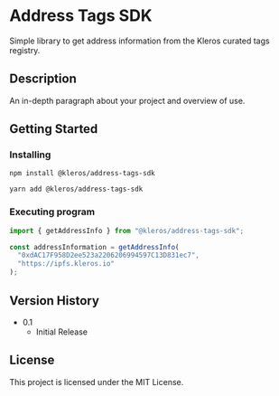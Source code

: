 # Address Tags SDK

Simple library to get address information from the Kleros curated tags registry.

## Description

An in-depth paragraph about your project and overview of use.

## Getting Started

### Installing

```
npm install @kleros/address-tags-sdk
```

```
yarn add @kleros/address-tags-sdk
```

### Executing program

```javascript
import { getAddressInfo } from "@kleros/address-tags-sdk";

const addressInformation = getAddressInfo(
  "0xdAC17F958D2ee523a2206206994597C13D831ec7",
  "https://ipfs.kleros.io"
);
```

## Version History

* 0.1
    * Initial Release

## License

This project is licensed under the MIT License.
